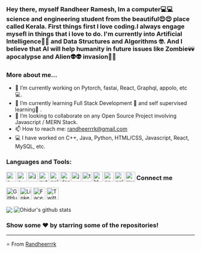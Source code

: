 <h3 align="left"> Hey there, myself Randheer Ramesh, Im a computer💻💻 science and engineering student from the beautiful😍😍 place called Kerala. First things first I love coding.I always engage mysefl in things that i love to do. I'm currently into Artificial Intelligence🧠🤖 and Data Structures and Algorithms 🤓. And  I believe that AI will help humanity in future issues like Zombie💀💀 apocalypse and Alien👽👽 invasion🦾🦾</h3>

### More about me...

- 🔭 I’m currently working on Pytorch, fastai, React, Graphql, appolo, etc 💻.
- 🌱 I’m currently learning Full Stack Development 🚀 and self supervised learning🦾 .
- 👯 I’m looking to collaborate on any Open Source Project involving Javascript / MERN Stack.
- 📫 How to reach me: randheerrrk@gmail.com 
- 💻 I have worked on C++, Java, Python, HTML/CSS, Javascript, React, MySQL, etc.

### Languages and Tools:
<p>
<img align="left" alt="c++" width="26px" src="https://img.icons8.com/color/48/000000/c-plus-plus-logo.png"/>
<img align="left" alt="c" width="26px" src="https://img.icons8.com/color/48/000000/c-programming.png"/>
<img align="left" alt="java" width="26px" src="https://img.icons8.com/color/48/000000/java-coffee-cup-logo.png"/>
<img align="left" alt="python" width="26px" src="https://img.icons8.com/color/48/000000/python.png"/>
<img align="left" alt="golang" width="26px"  src="https://img.icons8.com/color/48/000000/golang.png"/>
<img align="left" alt="dart" width="26px"  src="https://api.iconify.design/logos:dart.svg"/>
<img align="left" alt="js" width="26px" src="https://img.icons8.com/color/48/000000/javascript.png"/>
<img align="left" alt="ts" width="26px" src="https://img.icons8.com/color/48/000000/typescript.png"/>
<img align="left" alt="html" width="26px"  src="https://img.icons8.com/color/48/000000/html-5.png"/>
<img align="left" alt="css" width="26px"  src="https://img.icons8.com/color/48/000000/css3.png"/>
<img align="left" alt="gql" width="26px" src="https://img.icons8.com/color/48/000000/graphql.png"/>
<img align="left" alt="mysql" width="26px"  src="https://img.icons8.com/ios-filled/50/000000/mysql-logo.png"/>
</p>

### Connect me 

<p align="left">
  <a href="https://github.com/randheerrrk"><img alt="GitHub" title="GitHub" height="32" width="32" src="https://img.icons8.com/doodle/48/000000/github.png"></a>
  <a href="www.linkedin.com/in/randheerrrk"><img alt="LinkedIn" title="LinkedIn" height="32" width="32" src="https://img.icons8.com/doodle/48/000000/linkedin.png"></a>
  <a href="https://www.facebook.com/randheer.rrk"><img alt="Facebook" title="Facebook" height="32" width="32" src="https://img.icons8.com/doodle/48/000000/facebook-new.png"></a>
  <a href="https://twitter.com/randheerrrk"><img alt="Twitter" title="Twitter" height="32" width="32" src="https://img.icons8.com/doodle/50/000000/twitter.png"></a>
</p>
<p>
  <img align="center" src="https://github-readme-stats.vercel.app/api/top-langs/?username=randheerrrk&theme=radical&hide_langs_below=1&layout=compact" />
  <img align="center" src="https://github-readme-stats.vercel.app/api?username=randheerrrk&show_icons=true&theme=radical&line_height=21" alt="Ohidur's github stats"/>
</p>


### Show some ❤️ by starring some of the repositories!
---
⭐️ From [Randheerrrk](https://github.com/Randheerrrk)